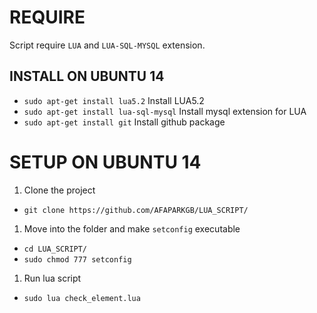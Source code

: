 # REQUIRE

Script require `LUA` and `LUA-SQL-MYSQL` extension.

## INSTALL ON UBUNTU 14
* `sudo apt-get install lua5.2` Install LUA5.2
* `sudo apt-get install lua-sql-mysql` Install mysql extension for LUA
* `sudo apt-get install git` Install github package

# SETUP ON UBUNTU 14
1. Clone the project
  * `git clone https://github.com/AFAPARKGB/LUA_SCRIPT/`
1. Move into the folder and make `setconfig` executable
  * `cd LUA_SCRIPT/`
  * `sudo chmod 777 setconfig`
1. Run lua script
  * `sudo lua check_element.lua`
